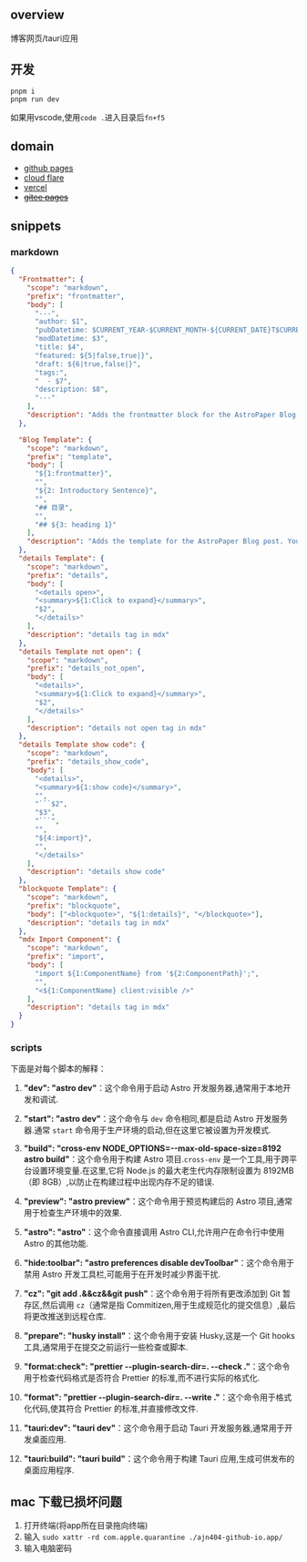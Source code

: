 ## overview

博客网页/tauri应用

## 开发

```shell
pnpm i
pnpm run dev
```

如果用vscode,使用`code .`进入目录后`fn+f5`

## domain

- <a href="https://ajn404.github.io/" target="_blank">github pages</a>
- <a href="https://ajn404-github-io.pages.dev" target="_blank">cloud flare</a>
- <a href="ajn404-github-io.vercel.app" target="_blank">vercel</a>
- <a href="https://ajn404.gitee.io/" target="_blank">~~gitee pages~~</a>

## snippets

### markdown

````json
{
  "Frontmatter": {
    "scope": "markdown",
    "prefix": "frontmatter",
    "body": [
      "---",
      "author: $1",
      "pubDatetime: $CURRENT_YEAR-$CURRENT_MONTH-${CURRENT_DATE}T$CURRENT_HOUR:$CURRENT_MINUTE:$CURRENT_SECOND.000Z",
      "modDatetime: $3",
      "title: $4",
      "featured: ${5|false,true|}",
      "draft: ${6|true,false|}",
      "tags:",
      "  - $7",
      "description: $8",
      "---"
    ],
    "description": "Adds the frontmatter block for the AstroPaper Blog post"
  },

  "Blog Template": {
    "scope": "markdown",
    "prefix": "template",
    "body": [
      "${1:frontmatter}",
      "",
      "${2: Introductory Sentence}",
      "",
      "## 目录",
      "",
      "## ${3: heading 1}"
    ],
    "description": "Adds the template for the AstroPaper Blog post. You will need to trigger the snippet modal on the 'frontmatter' line to insert the other snipper."
  },
  "details Template": {
    "scope": "markdown",
    "prefix": "details",
    "body": [
      "<details open>",
      "<summary>${1:Click to expand}</summary>",
      "$2",
      "</details>"
    ],
    "description": "details tag in mdx"
  },
  "details Template not open": {
    "scope": "markdown",
    "prefix": "details_not_open",
    "body": [
      "<details>",
      "<summary>${1:Click to expand}</summary>",
      "$2",
      "</details>"
    ],
    "description": "details not open tag in mdx"
  },
  "details Template show code": {
    "scope": "markdown",
    "prefix": "details_show_code",
    "body": [
      "<details>",
      "<summary>${1:show code}</summary>",
      "",
      "```$2",
      "$3",
      "```",
      "",
      "${4:import}",
      "",
      "</details>"
    ],
    "description": "details show code"
  },
  "blockquote Template": {
    "scope": "markdown",
    "prefix": "blockquote",
    "body": ["<blockquote>", "${1:details}", "</blockquote>"],
    "description": "details tag in mdx"
  },
  "mdx Import Component": {
    "scope": "markdown",
    "prefix": "import",
    "body": [
      "import ${1:ComponentName} from '${2:ComponentPath}';",
      "",
      "<${1:ComponentName} client:visible />"
    ],
    "description": "details tag in mdx"
  }
}
````

### scripts

下面是对每个脚本的解释：

1. **"dev": "astro dev"**：这个命令用于启动 Astro 开发服务器,通常用于本地开发和调试.

2. **"start": "astro dev"**：这个命令与 `dev` 命令相同,都是启动 Astro 开发服务器.通常 `start` 命令用于生产环境的启动,但在这里它被设置为开发模式.

3. **"build": "cross-env NODE_OPTIONS=--max-old-space-size=8192 astro build"**：这个命令用于构建 Astro 项目.`cross-env` 是一个工具,用于跨平台设置环境变量.在这里,它将 Node.js 的最大老生代内存限制设置为 8192MB（即 8GB）,以防止在构建过程中出现内存不足的错误.

4. **"preview": "astro preview"**：这个命令用于预览构建后的 Astro 项目,通常用于检查生产环境中的效果.

5. **"astro": "astro"**：这个命令直接调用 Astro CLI,允许用户在命令行中使用 Astro 的其他功能.

6. **"hide:toolbar": "astro preferences disable devToolbar"**：这个命令用于禁用 Astro 开发工具栏,可能用于在开发时减少界面干扰.

7. **"cz": "git add .&&cz&&git push"**：这个命令用于将所有更改添加到 Git 暂存区,然后调用 `cz`（通常是指 Commitizen,用于生成规范化的提交信息）,最后将更改推送到远程仓库.

8. **"prepare": "husky install"**：这个命令用于安装 Husky,这是一个 Git hooks 工具,通常用于在提交之前运行一些检查或脚本.

9. **"format:check": "prettier --plugin-search-dir=. --check ."**：这个命令用于检查代码格式是否符合 Prettier 的标准,而不进行实际的格式化.

10. **"format": "prettier --plugin-search-dir=. --write ."**：这个命令用于格式化代码,使其符合 Prettier 的标准,并直接修改文件.

11. **"tauri:dev": "tauri dev"**：这个命令用于启动 Tauri 开发服务器,通常用于开发桌面应用.

12. **"tauri:build": "tauri build"**：这个命令用于构建 Tauri 应用,生成可供发布的桌面应用程序.

## mac 下载已损坏问题

1. 打开终端(将app所在目录拖向终端)
2. 输入 `sudo xattr -rd com.apple.quarantine ./ajn404-github-io.app/`
3. 输入电脑密码
